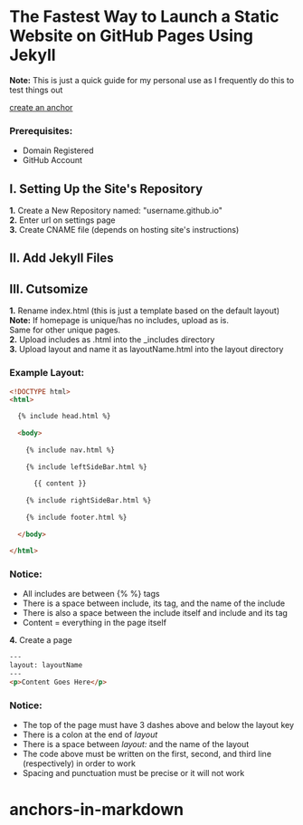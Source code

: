 # The Fastest Way to Launch a Static Website on GitHub Pages Using Jekyll

**Note:** This is just a quick guide for my personal use as I frequently do this to test things out

[create an anchor](#anchors-in-markdown)

### Prerequisites:

* Domain Registered
* GitHub Account

## I. Setting Up the Site's Repository

**1.** Create a New Repository named: "username.github.io"  
**2.** Enter url on settings page  
**3.** Create CNAME file (depends on hosting site's instructions)  

## II. Add Jekyll Files

## III. Cutsomize

**1.** Rename index.html (this is just a template based on the default layout)  
**Note:** If homepage is unique/has no includes, upload as is.  
Same for other unique pages.  
**2.** Upload includes as .html into the _includes directory  
**3.** Upload layout and name it as layoutName.html into the layout directory  
### Example Layout:
```html
<!DOCTYPE html>
<html>

  {% include head.html %}
  
  <body>
  
    {% include nav.html %}
	
	{% include leftSideBar.html %}
	
	  {{ content }}
	  
	{% include rightSideBar.html %}
	
	{% include footer.html %}
	
  </body>
  
</html>
```

### Notice:

* All includes are between {% %} tags
* There is a space between include, its tag, and the name of the include
* There is also a space between the include itself and include and its tag
* Content = everything in the page itself

**4.** Create a page
```html
---
layout: layoutName
---
<p>Content Goes Here</p>
```
### Notice:

* The top of the page must have 3 dashes above and below the layout key
* There is a colon at the end of *layout*
* There is a space between *layout:* and the name of the layout
* The code above must be written on the first, second, and third line (respectively) in order to work
* Spacing and punctuation must be precise or it will not work

# anchors-in-markdown